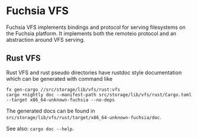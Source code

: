 # Fuchsia VFS

Fuchsia VFS implements bindings and protocol for serving filesystems on the
Fuchsia platform. It implements both the remoteio protocol and an abstraction
around VFS serving.

## Rust VFS

Rust VFS and rust pseudo directories have rustdoc style documentation which can
be generated with command like

```
fx gen-cargo //src/storage/lib/vfs/rust:vfs
cargo +nightly doc --manifest-path src/storage/lib/vfs/rust/Cargo.toml --target x86_64-unknown-fuchsia --no-deps
```

The generated docs can be found in
`src/storage/lib/vfs/rust/target/x86_64-unknown-fuchsia/doc`.

See also: `cargo doc --help`.
